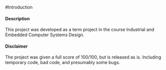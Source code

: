 #Introduction
#### Description
This project was developed as a term project in the course Industrial and Embedded Computer Systems Design.

#### Disclaimer
The project was given a full score of 100/100, but is released as is. Including temporary code, bad code, and presumably some bugs.
